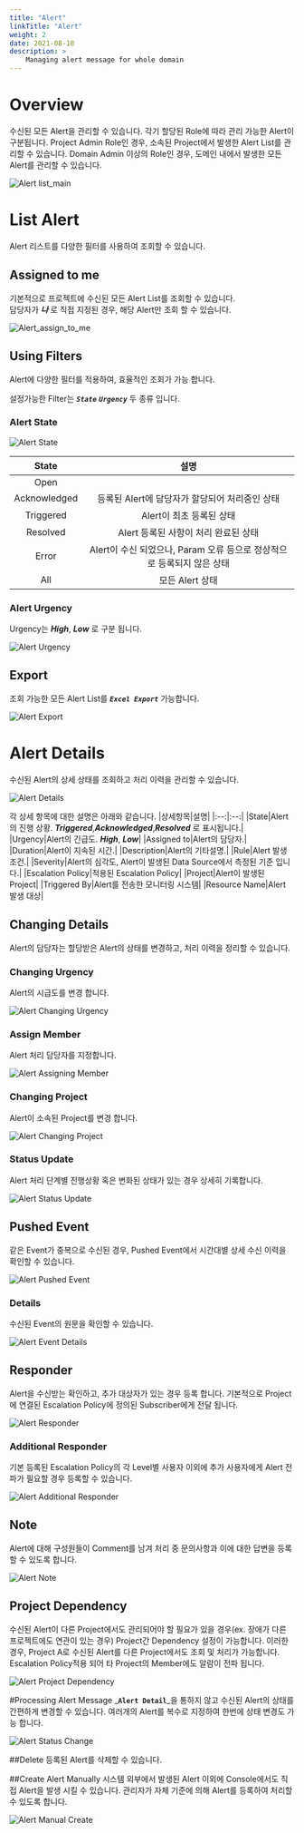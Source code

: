 ```yaml
---
title: "Alert"
linkTitle: "Alert"
weight: 2
date: 2021-08-10
description: >
    Managing alert message for whole domain
---
```


# Overview
수신된 모든 Alert을 관리할 수 있습니다. 각기 할당된 Role에 따라 관리 가능한 Alert이 구분됩니다.
Project Admin Role인 경우, 소속된 Project에서 발생한 Alert List를 관리할 수 있습니다.
Domain Admin 이상의 Role인 경우, 도메인 내에서 발생한 모든 Alert를 관리할 수 있습니다.

![Alert list_main]()


# List Alert
Alert 리스트를 다양한 필터를 사용하여 조회할 수 있습니다.


## Assigned to me
기본적으로 프로젝트에 수신된 모든 Alert List를 조회할 수 있습니다.  
담당자가 _**나**_ 로 직접 지정된 경우, 해당 Alert만 조회 할 수 있습니다.

![Alert_assign_to_me]()


## Using Filters
Alert에 다양한 필터를 적용하여, 효율적인 조회가 가능 합니다.

설정가능한 Filter는 _**`State`**_ _**`Urgency`**_ 두 종류 입니다.

### Alert State

![Alert State]()

|State|설명|
|:--:|:--:|
|Open||
|Acknowledged|등록된 Alert에 담당자가 할당되어 처리중인 상태|
|Triggered|Alert이 최초 등록된 상태|
|Resolved|Alert 등록된 사항이 처리 완료된 상태|
|Error|Alert이 수신 되었으나, Param 오류 등으로 정상적으로 등록되지 않은 상태|
|All|모든 Alert 상태|

### Alert Urgency
Urgency는 _**High**_, _**Low**_ 로 구분 됩니다.

![Alert Urgency]()

## Export
조회 가능한 모든 Alert List를 _**`Excel Export`**_ 가능합니다.

![Alert Export]()

# Alert Details
수신된 Alert의 상세 상태를 조회하고 처리 이력을 관리할 수 있습니다.

![Alert Details]()

각 상세 항목에 대한 설명은 아래와 같습니다.
|상세항목|설명|
|:--:|:--:|
|State|Alert의 진행 상황. _**Triggered**_,_**Acknowledged**_,_**Resolved**_ 로 표시됩니다.|
|Urgency|Alert의 긴급도. _**High**_, _**Low**_|
|Assigned to|Alert의 담당자.|
|Duration|Alert이 지속된 시간.|
|Description|Alert의 기타설명.|
|Rule|Alert 발생 조건.|
|Severity|Alert의 심각도, Alert이 발생된 Data Source에서 측정된 기준 입니다.|
|Escalation Policy|적용된 Escalation Policy|
|Project|Alert이 발생된 Project|
|Triggered By|Alert를 전송한 모니터링 시스템|
|Resource Name|Alert 발생 대상|


## Changing Details
Alert의 담당자는 할당받은 Alert의 상태를 변경하고, 처리 이력을 정리할 수 있습니다.

### Changing Urgency
Alert의 시급도를 변경 합니다.

![Alert Changing Urgency]()

### Assign Member
Alert 처리 담당자를 지정합니다.

![Alert Assigning Member]()

### Changing Project
Alert이 소속된 Project를 변경 합니다.

![Alert Changing Project]()

### Status Update
Alert 처리 단계별 진행상황 혹은 변화된 상태가 있는 경우 상세히 기록합니다.

![Alert Status Update]()

## Pushed Event
같은 Event가 중복으로 수신된 경우, Pushed Event에서 시간대별 상세 수신 이력을 확인할 수 있습니다.

![Alert Pushed Event]()

### Details
수신된 Event의 원문을 확인할 수 있습니다.

![Alert Event Details]()

## Responder

Alert을 수신받는 확인하고, 추가 대상자가 있는 경우 등록 합니다.
기본적으로 Project에 연결된 Escalation Policy에 정의된 Subscriber에게 전달 됩니다.

![Alert Responder]()

### Additional Responder
기본 등록된 Escalation Policy의 각 Level별 사용자 이외에 추가 사용자에게 Alert 전파가 필요할 경우 등록할 수 있습니다.

![Alert Additional Responder]()

## Note
Alert에 대해 구성원들이 Comment를 남겨 처리 중 문의사항과 이에 대한 답변을 등록할 수 있도록 합니다.

![Alert Note]()

## Project Dependency
수신된 Alert이 다른 Project에서도 관리되어야 할 필요가 있을 경우(ex. 장애가 다른 프로젝트에도 연관이 있는 경우)
Project간 Dependency 설정이 가능합니다. 이러한 경우, Project A로 수신된 Alert를 다른 Project에서도 조회 및 처리가 가능합니다.
Escalation Policy적용 되어 타 Project의 Member에도 알람이 전파 됩니다.

![Alert Project Dependency]()


#Processing Alert Message
_**`Alert Detail`**_을 통하지 않고 수신된 Alert의 상태를 간편하게 변경할 수 있습니다.
여러개의 Alert를 복수로 지정하여 한번에 상태 변경도 가능 합니다.

![Alert Status Change]()


##Delete
등록된 Alert를 삭제할 수 있습니다.

##Create Alert Manually
시스템 외부에서 발생된 Alert 이외에 Console에서도 직접 Alert을 발생 시킬 수 있습니다.
관리자가 자체 기준에 의해 Alert를 등록하여 처리할 수 있도록 합니다.

![Alert Manual Create]()




